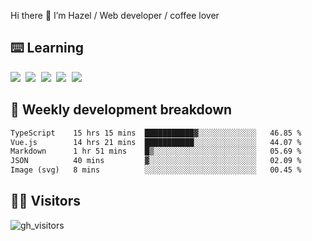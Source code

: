 
Hi there 👋 I’m Hazel / Web developer / coffee lover

## ⌨️ Learning

<samp>
 <a href="https://github.com/vuejs/core"><img src="https://api.iconify.design/logos:vue.svg" /></a>
  <a href="https://github.com/vuejs/core"><img src="https://api.iconify.design/logos:react.svg" /></a>
  <a href="https://github.com/vitejs/vite"><img src="https://api.iconify.design/logos:vitejs.svg" /></a>
  <a href="https://github.com/microsoft/TypeScript"><img src="https://api.iconify.design/logos:typescript-icon.svg" /></a> 
  <a href="https://github.com/unocss/unocss"><img src="https://api.iconify.design/logos:unocss.svg" /></a>
  

</samp>


## 🦀 Weekly development breakdown

<!--START_SECTION:waka-->

```txt
TypeScript    15 hrs 15 mins  ███████████▓░░░░░░░░░░░░░   46.85 %
Vue.js        14 hrs 21 mins  ███████████░░░░░░░░░░░░░░   44.07 %
Markdown      1 hr 51 mins    █▒░░░░░░░░░░░░░░░░░░░░░░░   05.69 %
JSON          40 mins         ▓░░░░░░░░░░░░░░░░░░░░░░░░   02.09 %
Image (svg)   8 mins          ░░░░░░░░░░░░░░░░░░░░░░░░░   00.45 %
```

<!--END_SECTION:waka-->
## 👬🏻 Visitors

![gh_visitors](https://profile-counter.glitch.me/Hazel-Lin/count.svg)

